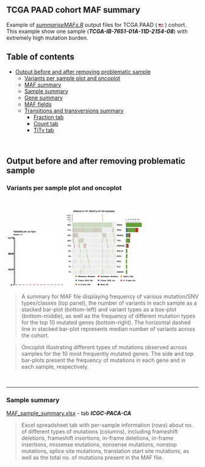 ## TCGA PAAD cohort MAF summary

Example of *[summariseMAFs.R](https://github.com/umccr/MAF-summary/tree/master/summariseMAFs.R)* output files for TCGA PAAD ( <img src="../Figures/flag-of-United-States-of-America.png" width="2.5%"> ) cohort. This example show one sample (***TCGA-IB-7651-01A-11D-2154-08***) with extremely high mutation burden.


## Table of contents

<!-- vim-markdown-toc GFM -->
* [Output before and after removing problematic sample](#output-before-and-after-removing-problematic-sample)
  * [Variants per sample plot and oncoplot](#variants-per-sample-plot-and-oncoplot)
  * [MAF summary](#maf-summary)
  * [Sample summary](#sample-summary)
  * [Gene summary](#gene-summary)
  * [MAF fields](#maf-fields-table)
  * [Transitions and transversions summary](#transitions_and_transversionse-summary)
    * [Fraction tab](#fraction-tab)
    * [Count tab](#count-tab)
    * [TiTv tab](#titv-tab)


<!-- vim-markdown-toc -->
<br>

## Output before and after removing problematic sample

### Variants per sample plot and oncoplot

<br />



<img src="Figures/MAF_summary_TCGA-PAAD.jpg" width="30%"> <img src="Figures/Oncoplot_TCGA-PAAD.jpg" width="40%">

>A summary for MAF file displaying frequency of various mutation/SNV types/classes (top panel), the number of variants in each sample as a stacked bar-plot (bottom-left) and variant types as a box-plot (bottom-middle), as well as the frequency of different mutation types for the top 10 mutated genes (bottom-right). The horizontal dashed line in stacked bar-plot represents median number of variants across the cohort.


>Oncoplot illustrating different types of mutations observed across samples for the 10 most frequently mutated genes. The side and top bar-plots present the frequency of mutations in each gene and in each sample, respectively.

<br />


---
### Sample summary

[MAF_sample_summary.xlsx](https://github.com/umccr/MAF-summary/tree/master/ICGC_PACA-CA_MAF_summary/MAF_sample_summary.xlsx) - tab ***ICGC-PACA-CA***

>Excel spreadsheet tab with per-sample information (rows) about no. of different types of mutations (columns), including frameshift deletions, frameshift insertions, in-frame deletions, in-frame insertions, missense mutations, nonsense mutations, nonstop mutations, splice site mutations, translation start site mutations, as well as the total no. of mutations present in the MAF file.

<br />


<br />
